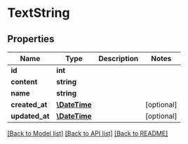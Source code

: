 # TextString

## Properties
Name | Type | Description | Notes
------------ | ------------- | ------------- | -------------
**id** | **int** |  | 
**content** | **string** |  | 
**name** | **string** |  | 
**created_at** | [**\DateTime**](\DateTime.md) |  | [optional] 
**updated_at** | [**\DateTime**](\DateTime.md) |  | [optional] 

[[Back to Model list]](../README.md#documentation-for-models) [[Back to API list]](../README.md#documentation-for-api-endpoints) [[Back to README]](../README.md)


